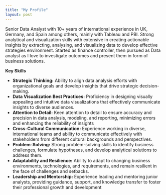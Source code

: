 ```yaml
---
title: "My Profile"
layout: post
---
```


Senior Data Analyst with 10+ years of international experience in UK, Germany, and Spain among others, mainly with Tableau and PBI. Strong analytical and visualization skills with extensive in creating actionable insights by extracting, analysing, and visualizing data to develop effective strategies environment. Started as finance controller, then pursued as Data analyst as I love to investigate outcomes and present them in form of business solutions.

**Key Skills**

- **Strategic Thinking:** Ability to align data analysis efforts with organizational goals and develop insights that drive strategic decision-making.
- **Data Visualization Best Practices:** Proficiency in designing visually appealing and intuitive data visualizations that effectively communicate insights to diverse audiences.
- **Attention to Detail:** Keen attention to detail to ensure accuracy and precision in data analysis, modeling, and reporting, minimizing errors and enhancing the reliability of insights
- **Cross-Cultural Communication:** Experience working in diverse, international teams and ability to communicate effectively with stakeholders from different cultural backgrounds and perspectives.
- **Problem-Solving:** Strong problem-solving skills to identify business challenges, formulate hypotheses, and develop analytical solutions to address them.
- **Adaptability and Resilience:** Ability to adapt to changing business environments, technologies, and requirements, and remain resilient in the face of challenges and setbacks.
- **Leadership and Mentorship:** Experience leading and mentoring junior analysts, providing guidance, support, and knowledge transfer to foster their professional growth and development
